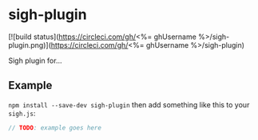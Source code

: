 # sigh-plugin

[![build status](https://circleci.com/gh/<%= ghUsername %>/sigh-plugin.png)](https://circleci.com/gh/<%= ghUsername %>/sigh-plugin)

Sigh plugin for...

## Example

`npm install --save-dev sigh-plugin` then add something like this to your `sigh.js`:
```javascript
// TODO: example goes here
```
